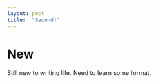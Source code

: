 ```yaml
---
layout: post
title:  "Second!"
---
```


# New

Still new to writing life. Need to learn some format.